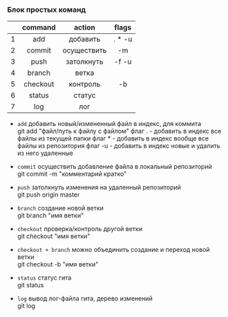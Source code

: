 ### Блок простых команд

||command|action|flags|
|:-:|:-:|:-:|:-:|
|1|add|добавить|. * -u|
|2|commit|осуществить|-m|
|3|push|затолкнуть|-f -u|
|4|branch|ветка||
|5|checkout|контроль|-b|
|6|status|статус||
|7|log|лог||

- `add` добавить новый/измененный файл в индекс, для коммита  
git add "файл/путь к файлу с файлом"
флаг . - добавить в индекс все файлы из текущей папки
флаг * - добавить в индекс вообще все файлы из репозитория
флаг -u - добавить в индекс новые и удалить из него удаленные

- `commit` осуществить добавление файла в локальный репозиторий  
git commit -m "комментарий кратко"

- `push` затолкнуть изменения на удаленный репозиторий  
git push origin master

- `branch` создание новой ветки  
git branch "имя ветки"

- `checkout` проверка/контроль другой ветки  
git checkout "имя ветки"

- `checkout + branch` можно объединить создание и переход новой ветки  
git checkout -b "имя ветки"

- `status` статус гита  
git status  

- `log` вывод лог-файла гита, дерево изменений  
git log